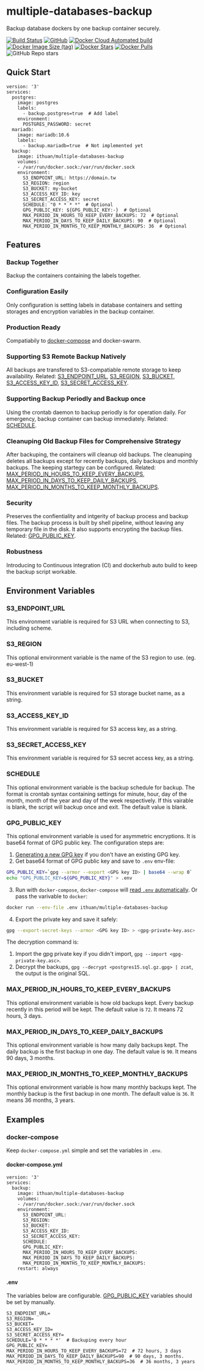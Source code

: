 # multiple-databases-backup

Backup database dockers by one backup container securely.

[![Build Status](https://app.travis-ci.com/i3thuan5/multiple-databases-backup.svg?branch=main)](https://app.travis-ci.com/i3thuan5/multiple-databases-backup)
[![GitHub](https://img.shields.io/github/license/i3thuan5/multiple-databases-backup)](https://github.com/i3thuan5/multiple-databases-backup/blob/main/LICENSE)
[![Docker Cloud Automated build](https://img.shields.io/docker/cloud/automated/ithuan/multiple-databases-backup)](https://hub.docker.com/r/ithuan/multiple-databases-backup)
[![Docker Image Size (tag)](https://img.shields.io/docker/image-size/ithuan/multiple-databases-backup/latest)](https://hub.docker.com/r/ithuan/multiple-databases-backup)
[![Docker Stars](https://img.shields.io/docker/stars/ithuan/multiple-databases-backup)](https://hub.docker.com/r/ithuan/multiple-databases-backup)
[![Docker Pulls](https://img.shields.io/docker/pulls/ithuan/multiple-databases-backup)](https://hub.docker.com/r/ithuan/multiple-databases-backup)
![GitHub Repo stars](https://img.shields.io/github/stars/i3thuan5/multiple-databases-backup?style=social)

## Quick Start

```
version: '3'
services:
  postgres:
    image: postgres
    labels:
      - backup.postgres=true  # Add label
    environment:
      POSTGRES_PASSWORD: secret
  mariadb:
    image: mariadb:10.6
    labels:
      - backup.mariadb=true  # Not implemented yet
  backup:
    image: ithuan/multiple-databases-backup
    volumes:
    - /var/run/docker.sock:/var/run/docker.sock
    environment:
      S3_ENDPOINT_URL: https://domain.tw
      S3_REGION: region
      S3_BUCKET: my-bucket
      S3_ACCESS_KEY_ID: key
      S3_SECRET_ACCESS_KEY: secret
      SCHEDULE: "0 * * * *"  # Optional
      GPG_PUBLIC_KEY: ${GPG_PUBLIC_KEY:-}  # Optional
      MAX_PERIOD_IN_HOURS_TO_KEEP_EVERY_BACKUPS: 72  # Optional
      MAX_PERIOD_IN_DAYS_TO_KEEP_DAILY_BACKUPS: 90  # Optional
      MAX_PERIOD_IN_MONTHS_TO_KEEP_MONTHLY_BACKUPS: 36  # Optional
```

## Features

### Backup Together

Backup the containers containing the labels together.

### Configuration Easily

Only configuration is setting labels in database containers and setting storages and encryption variables in the backup container.

### Production Ready

Compatiabily to [docker-compose](#docker-compose) and docker-swarm.

### Supporting S3 Remote Backup Natively

All backups are transfered to S3-compatiable remote storage to keep availability. Related: [S3_ENDPOINT_URL](#S3_ENDPOINT_URL), [S3_REGION](#S3_REGION), [S3_BUCKET](#S3_BUCKET), [S3_ACCESS_KEY_ID](#S3_ACCESS_KEY_ID), [S3_SECRET_ACCESS_KEY](#S3_SECRET_ACCESS_KEY).

### Supporting Backup Periodly and Backup once

Using the crontab daemon to backup periodly is for operation daily. For emergency, backup container can backup immediately. Related: [SCHEDULE](#SCHEDULE).

### Cleanuping Old Backup Files for Comprehensive Strategy

After backuping, the containers will cleanup old backups. The cleanuping deletes all backups except for recently backups, daily backups and monthly backups. The keeping startegy can be configured. Related: [MAX_PERIOD_IN_HOURS_TO_KEEP_EVERY_BACKUPS](#MAX_PERIOD_IN_HOURS_TO_KEEP_EVERY_BACKUPS), [MAX_PERIOD_IN_DAYS_TO_KEEP_DAILY_BACKUPS](#MAX_PERIOD_IN_DAYS_TO_KEEP_DAILY_BACKUPS), [MAX_PERIOD_IN_MONTHS_TO_KEEP_MONTHLY_BACKUPS](#MAX_PERIOD_IN_MONTHS_TO_KEEP_MONTHLY_BACKUPS).

### Security

Preserves the confientiality and intgerity of backup process and backup files. The backup process is built by shell pipeline, without leaving any temporary file in the disk. It also supports encrypting the backup files. Related: [GPG_PUBLIC_KEY](#GPG_PUBLIC_KEY).

### Robustness

Introducing to Continuous integration (CI) and dockerhub auto build to keep the backup script workable.

## Environment Variables

### S3_ENDPOINT_URL

This environment variable is required for S3 URL when connecting to S3, including scheme.

### S3_REGION

This optional environment variable is the name of the S3 region to use. (eg. eu-west-1)

### S3_BUCKET

This environment variable is required for S3 storage bucket name, as a string.

### S3_ACCESS_KEY_ID

This environment variable is required for S3 access key, as a string.

### S3_SECRET_ACCESS_KEY

This environment variable is required for S3 secret access key, as a string.

### SCHEDULE

This optional environment variable is the backup schedule for backup. The format is crontab syntax containing settings for minute, hour, day of the month, month of the year and day of the week respectively. If this vairable is blank, the script will backup once and exit. The default value is blank.

### GPG_PUBLIC_KEY

This optional environment variable is used for asymmetric encryptions. It is base64 format of GPG public key. The configuration steps are:

1. [Generating a new GPG key](https://docs.github.com/en/authentication/managing-commit-signature-verification/generating-a-new-gpg-key) if you don't have an existing GPG key.
2. Get base64 format of GPG public key and save to `.env` env-file:
```bash
GPG_PUBLIC_KEY=`gpg --armor --export <GPG key ID> | base64 --wrap 0`
echo "GPG_PUBLIC_KEY=${GPG_PUBLIC_KEY}" > .env
```
3. Run with `docker-compose`, `docker-compose` will [read `.env` automatically](https://docs.docker.com/compose/environment-variables/set-environment-variables/#substitute-with-an-env-file).
Or pass the varivable to `docker`:
```bash
docker run --env-file .env ithuan/multiple-databases-backup
```
4. Export the private key and save it safely:
```bash
gpg --export-secret-keys --armor <GPG key ID> > <gpg-private-key.asc>
```

The decryption command is:

1. Import the gpg private key if you didn't import, `gpg --import <gpg-private-key.asc>`.
2. Decrypt the backups, `gpg --decrypt <postgres15.sql.gz.gpg> | zcat`, the output is the original SQL.

### MAX_PERIOD_IN_HOURS_TO_KEEP_EVERY_BACKUPS

This optional environment variable is how old backups kept. Every backup recently in this period will be kept. The default value is `72`. It means 72 hours, 3 days.

### MAX_PERIOD_IN_DAYS_TO_KEEP_DAILY_BACKUPS

This optional environment variable is how many daily backups kept. The daily backup is the first backup in one day. The default value is `90`. It means 90 days, 3 months.

### MAX_PERIOD_IN_MONTHS_TO_KEEP_MONTHLY_BACKUPS

This optional environment variable is how many monthly backups kept. The monthly backup is the first backup in one month. The default value is `36`. It means 36 months, 3 years.

## Examples

### docker-compose

Keep `docker-compose.yml` simple and set the variables in `.env`.

#### docker-compose.yml

```
version: '3'
services:
  backup:
    image: ithuan/multiple-databases-backup
    volumes:
    - /var/run/docker.sock:/var/run/docker.sock
    environment:
      S3_ENDPOINT_URL:
      S3_REGION:
      S3_BUCKET:
      S3_ACCESS_KEY_ID:
      S3_SECRET_ACCESS_KEY:
      SCHEDULE:
      GPG_PUBLIC_KEY:
      MAX_PERIOD_IN_HOURS_TO_KEEP_EVERY_BACKUPS:
      MAX_PERIOD_IN_DAYS_TO_KEEP_DAILY_BACKUPS:
      MAX_PERIOD_IN_MONTHS_TO_KEEP_MONTHLY_BACKUPS:
    restart: always
```

#### .env

The variables below are configurable. [GPG_PUBLIC_KEY](#GPG_PUBLIC_KEY) variables should be set by manually.

```
S3_ENDPOINT_URL=
S3_REGION=
S3_BUCKET=
S3_ACCESS_KEY_ID=
S3_SECRET_ACCESS_KEY=
SCHEDULE='0 * * * *'  # Backuping every hour
GPG_PUBLIC_KEY=
MAX_PERIOD_IN_HOURS_TO_KEEP_EVERY_BACKUPS=72  # 72 hours, 3 days
MAX_PERIOD_IN_DAYS_TO_KEEP_DAILY_BACKUPS=90  # 90 days, 3 months.
MAX_PERIOD_IN_MONTHS_TO_KEEP_MONTHLY_BACKUPS=36  # 36 months, 3 years
```
